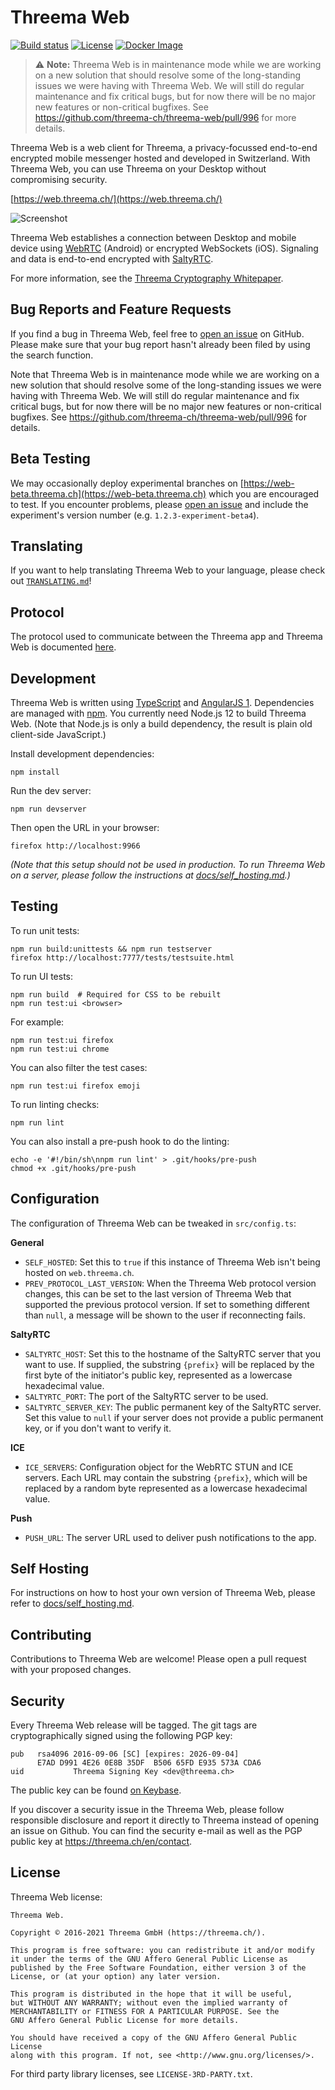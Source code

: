 # Threema Web

[![Build status](https://circleci.com/gh/threema-ch/threema-web.svg?style=shield&circle-token=:circle-token)](https://circleci.com/gh/threema-ch/threema-web)
[![License](https://img.shields.io/badge/License-AGPLv3-blue.svg)](https://github.com/threema-ch/threema-web/blob/master/LICENSE.txt)
[![Docker Image](https://img.shields.io/badge/docker%20image-threema%2Fthreema--web-yellow.svg)](https://hub.docker.com/r/threema/threema-web)

> :warning: **Note:** Threema Web is in maintenance mode while we are working on a new
> solution that should resolve some of the long-standing issues we were having
> with Threema Web. We will still do regular maintenance and fix critical bugs,
> but for now there will be no major new features or non-critical bugfixes.
> See https://github.com/threema-ch/threema-web/pull/996 for more details.

Threema Web is a web client for Threema, a privacy-focussed end-to-end
encrypted mobile messenger hosted and developed in Switzerland. With Threema
Web, you can use Threema on your Desktop without compromising security.

[https://web.threema.ch/](https://web.threema.ch/)

![Screenshot](https://threema.ch/images/webclient_header.png)

Threema Web establishes a connection between Desktop and mobile device using
[WebRTC](https://webrtc.org/) (Android) or encrypted WebSockets (iOS).
Signaling and data is end-to-end encrypted with [SaltyRTC](https://saltyrtc.org/).

For more information, see the [Threema Cryptography
Whitepaper](https://threema.ch/press-files/2_documentation/cryptography_whitepaper.pdf).


## Bug Reports and Feature Requests

If you find a bug in Threema Web, feel free to [open an
issue](https://github.com/threema-ch/threema-web/issues/new) on GitHub. Please
make sure that your bug report hasn't already been filed by using the search
function.

Note that Threema Web is in maintenance mode while we are working on a new
solution that should resolve some of the long-standing issues we were having
with Threema Web. We will still do regular maintenance and fix critical bugs,
but for now there will be no major new features or non-critical bugfixes.  See
https://github.com/threema-ch/threema-web/pull/996 for details.


## Beta Testing

We may occasionally deploy experimental branches on
[https://web-beta.threema.ch](https://web-beta.threema.ch) which you are
encouraged to test. If you encounter problems, please
[open an issue](https://github.com/threema-ch/threema-web/issues/new) and
include the experiment's version number (e.g. `1.2.3-experiment-beta4`).


## Translating

If you want to help translating Threema Web to your language, please check out
[`TRANSLATING.md`](./TRANSLATING.md)!


## Protocol

The protocol used to communicate between the Threema app and Threema Web
is documented [here](https://threema-ch.github.io/app-remote-protocol/).


## Development

Threema Web is written using [TypeScript](https://www.typescriptlang.org/) and
[AngularJS 1](https://www.angularjs.org/). Dependencies are managed with
[npm](https://www.npmjs.com/). You currently need Node.js 12 to build Threema
Web. (Note that Node.js is only a build dependency, the result is plain old
client-side JavaScript.)

Install development dependencies:

    npm install

Run the dev server:

    npm run devserver

Then open the URL in your browser:

    firefox http://localhost:9966

*(Note that this setup should not be used in production. To run Threema
Web on a server, please follow the instructions at
[docs/self_hosting.md](docs/self_hosting.md).)*


## Testing

To run unit tests:

    npm run build:unittests && npm run testserver
    firefox http://localhost:7777/tests/testsuite.html

To run UI tests:

    npm run build  # Required for CSS to be rebuilt
    npm run test:ui <browser>

For example:

    npm run test:ui firefox
    npm run test:ui chrome

You can also filter the test cases:

    npm run test:ui firefox emoji

To run linting checks:

    npm run lint

You can also install a pre-push hook to do the linting:

    echo -e '#!/bin/sh\nnpm run lint' > .git/hooks/pre-push
    chmod +x .git/hooks/pre-push


## Configuration

The configuration of Threema Web can be tweaked in `src/config.ts`:

**General**

- `SELF_HOSTED`: Set this to `true` if this instance of Threema Web isn't being
  hosted on `web.threema.ch`.
- `PREV_PROTOCOL_LAST_VERSION`: When the Threema Web protocol version changes,
  this can be set to the last version of Threema Web that supported  the
  previous protocol version. If set to something different than `null`, a
  message will be shown to the user if reconnecting fails.

**SaltyRTC**

- `SALTYRTC_HOST`: Set this to the hostname of the SaltyRTC server that you
  want to use. If supplied, the substring `{prefix}` will be replaced by the
  first byte of the initiator's public key, represented as a lowercase
  hexadecimal value.
- `SALTYRTC_PORT`: The port of the SaltyRTC server to be used.
- `SALTYRTC_SERVER_KEY`: The public permanent key of the SaltyRTC server. Set
  this value to `null` if your server does not provide a public permanent key,
  or if you don't want to verify it.

**ICE**

- `ICE_SERVERS`: Configuration object for the WebRTC STUN and ICE servers.
  Each URL may contain the substring `{prefix}`, which will be replaced by a
  random byte represented as a lowercase hexadecimal value.

**Push**

- `PUSH_URL`: The server URL used to deliver push notifications to the app.


## Self Hosting

For instructions on how to host your own version of Threema Web, please refer
to [docs/self_hosting.md](docs/self_hosting.md).


## Contributing

Contributions to Threema Web are welcome! Please open a pull request with your
proposed changes.


## Security

Every Threema Web release will be tagged. The git tags are cryptographically
signed using the following PGP key:

    pub   rsa4096 2016-09-06 [SC] [expires: 2026-09-04]
          E7AD D991 4E26 0E8B 35DF  B506 65FD E935 573A CDA6
    uid           Threema Signing Key <dev@threema.ch>

The public key can be found [on Keybase](https://keybase.io/threema).

If you discover a security issue in the Threema Web, please follow responsible
disclosure and report it directly to Threema instead of opening an issue on
Github. You can find the security e-mail as well as the PGP public key at
https://threema.ch/en/contact.


## License

Threema Web license:

    Threema Web.

    Copyright © 2016-2021 Threema GmbH (https://threema.ch/).

    This program is free software: you can redistribute it and/or modify
    it under the terms of the GNU Affero General Public License as
    published by the Free Software Foundation, either version 3 of the
    License, or (at your option) any later version.

    This program is distributed in the hope that it will be useful,
    but WITHOUT ANY WARRANTY; without even the implied warranty of
    MERCHANTABILITY or FITNESS FOR A PARTICULAR PURPOSE. See the
    GNU Affero General Public License for more details.

    You should have received a copy of the GNU Affero General Public License
    along with this program. If not, see <http://www.gnu.org/licenses/>.

For third party library licenses, see `LICENSE-3RD-PARTY.txt`.
